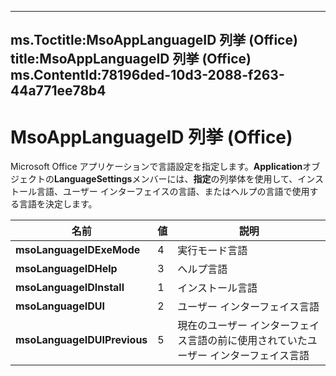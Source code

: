 

---
ms.Toctitle:MsoAppLanguageID 列挙 (Office)
title:MsoAppLanguageID 列挙 (Office)
ms.ContentId:78196ded-10d3-2088-f263-44a771ee78b4
---
# MsoAppLanguageID 列挙 (Office)




Microsoft Office アプリケーションで言語設定を指定します。**Application**オブジェクトの**LanguageSettings**メンバーには、**指定**の列挙体を使用して、インストール言語、ユーザー インターフェイスの言語、またはヘルプの言語で使用する言語を決定します。

|**名前**|**値**|**説明**|
|---|---|---|
|**msoLanguageIDExeMode**|4|実行モード言語|
|**msoLanguageIDHelp**|3|ヘルプ言語|
|**msoLanguageIDInstall**|1|インストール言語|
|**msoLanguageIDUI**|2|ユーザー インターフェイス言語|
|**msoLanguageIDUIPrevious**|5|現在のユーザー インターフェイス言語の前に使用されていたユーザー インターフェイス言語|




